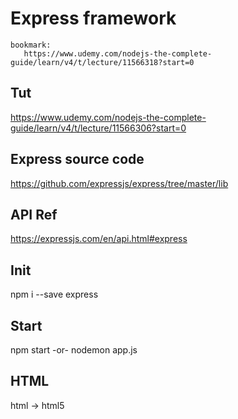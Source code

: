 # Express framework
    bookmark:
       https://www.udemy.com/nodejs-the-complete-guide/learn/v4/t/lecture/11566318?start=0

## Tut
https://www.udemy.com/nodejs-the-complete-guide/learn/v4/t/lecture/11566306?start=0

## Express source code
https://github.com/expressjs/express/tree/master/lib

## API Ref
https://expressjs.com/en/api.html#express

## Init
npm i --save express

## Start
npm start 
-or-
nodemon app.js

## HTML
html -> html5

